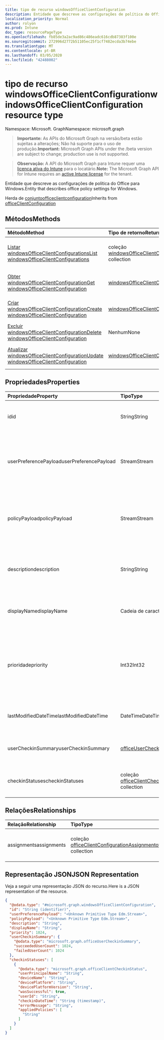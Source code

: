```yaml
---
title: tipo de recurso windowsOfficeClientConfiguration
description: Entidade que descreve as configurações de política do Office para Windows.
localization_priority: Normal
author: rolyon
ms.prod: Intune
doc_type: resourcePageType
ms.openlocfilehash: fb85de3a2ac9ad86c486eadc616cdb87383f100e
ms.sourcegitcommit: 272996d2772b51105ec25f1cf7482ecda3b74ebe
ms.translationtype: MT
ms.contentlocale: pt-BR
ms.lasthandoff: 03/05/2020
ms.locfileid: "42488002"
---
```

# <a name="windowsofficeclientconfiguration-resource-type"></a><span data-ttu-id="1513c-103">tipo de recurso windowsOfficeClientConfiguration</span><span class="sxs-lookup"><span data-stu-id="1513c-103">windowsOfficeClientConfiguration resource type</span></span>

<span data-ttu-id="1513c-104">Namespace: Microsoft. Graph</span><span class="sxs-lookup"><span data-stu-id="1513c-104">Namespace: microsoft.graph</span></span>

> <span data-ttu-id="1513c-105">**Importante:** As APIs do Microsoft Graph na versão/beta estão sujeitas a alterações; Não há suporte para o uso de produção.</span><span class="sxs-lookup"><span data-stu-id="1513c-105">**Important:** Microsoft Graph APIs under the /beta version are subject to change; production use is not supported.</span></span>

> <span data-ttu-id="1513c-106">**Observação:** A API do Microsoft Graph para Intune requer uma [licença ativa do Intune](https://go.microsoft.com/fwlink/?linkid=839381) para o locatário.</span><span class="sxs-lookup"><span data-stu-id="1513c-106">**Note:** The Microsoft Graph API for Intune requires an [active Intune license](https://go.microsoft.com/fwlink/?linkid=839381) for the tenant.</span></span>

<span data-ttu-id="1513c-107">Entidade que descreve as configurações de política do Office para Windows.</span><span class="sxs-lookup"><span data-stu-id="1513c-107">Entity that describes office policy settings for Windows.</span></span>

<span data-ttu-id="1513c-108">Herda de [conjuntoofficeclientconfiguration](../resources/intune-cirrus-officeclientconfiguration.md)</span><span class="sxs-lookup"><span data-stu-id="1513c-108">Inherits from [officeClientConfiguration](../resources/intune-cirrus-officeclientconfiguration.md)</span></span>

## <a name="methods"></a><span data-ttu-id="1513c-109">Métodos</span><span class="sxs-lookup"><span data-stu-id="1513c-109">Methods</span></span>
|<span data-ttu-id="1513c-110">Método</span><span class="sxs-lookup"><span data-stu-id="1513c-110">Method</span></span>|<span data-ttu-id="1513c-111">Tipo de retorno</span><span class="sxs-lookup"><span data-stu-id="1513c-111">Return Type</span></span>|<span data-ttu-id="1513c-112">Descrição</span><span class="sxs-lookup"><span data-stu-id="1513c-112">Description</span></span>|
|:---|:---|:---|
|[<span data-ttu-id="1513c-113">Listar windowsOfficeClientConfigurations</span><span class="sxs-lookup"><span data-stu-id="1513c-113">List windowsOfficeClientConfigurations</span></span>](../api/intune-cirrus-windowsofficeclientconfiguration-list.md)|<span data-ttu-id="1513c-114">coleção [windowsOfficeClientConfiguration](../resources/intune-cirrus-windowsofficeclientconfiguration.md)</span><span class="sxs-lookup"><span data-stu-id="1513c-114">[windowsOfficeClientConfiguration](../resources/intune-cirrus-windowsofficeclientconfiguration.md) collection</span></span>|<span data-ttu-id="1513c-115">Listar Propriedades e relações dos objetos [windowsOfficeClientConfiguration](../resources/intune-cirrus-windowsofficeclientconfiguration.md) .</span><span class="sxs-lookup"><span data-stu-id="1513c-115">List properties and relationships of the [windowsOfficeClientConfiguration](../resources/intune-cirrus-windowsofficeclientconfiguration.md) objects.</span></span>|
|[<span data-ttu-id="1513c-116">Obter windowsOfficeClientConfiguration</span><span class="sxs-lookup"><span data-stu-id="1513c-116">Get windowsOfficeClientConfiguration</span></span>](../api/intune-cirrus-windowsofficeclientconfiguration-get.md)|[<span data-ttu-id="1513c-117">windowsOfficeClientConfiguration</span><span class="sxs-lookup"><span data-stu-id="1513c-117">windowsOfficeClientConfiguration</span></span>](../resources/intune-cirrus-windowsofficeclientconfiguration.md)|<span data-ttu-id="1513c-118">Leia as propriedades e as relações do objeto [windowsOfficeClientConfiguration](../resources/intune-cirrus-windowsofficeclientconfiguration.md) .</span><span class="sxs-lookup"><span data-stu-id="1513c-118">Read properties and relationships of the [windowsOfficeClientConfiguration](../resources/intune-cirrus-windowsofficeclientconfiguration.md) object.</span></span>|
|[<span data-ttu-id="1513c-119">Criar windowsOfficeClientConfiguration</span><span class="sxs-lookup"><span data-stu-id="1513c-119">Create windowsOfficeClientConfiguration</span></span>](../api/intune-cirrus-windowsofficeclientconfiguration-create.md)|[<span data-ttu-id="1513c-120">windowsOfficeClientConfiguration</span><span class="sxs-lookup"><span data-stu-id="1513c-120">windowsOfficeClientConfiguration</span></span>](../resources/intune-cirrus-windowsofficeclientconfiguration.md)|<span data-ttu-id="1513c-121">Criar um novo objeto [windowsOfficeClientConfiguration](../resources/intune-cirrus-windowsofficeclientconfiguration.md) .</span><span class="sxs-lookup"><span data-stu-id="1513c-121">Create a new [windowsOfficeClientConfiguration](../resources/intune-cirrus-windowsofficeclientconfiguration.md) object.</span></span>|
|[<span data-ttu-id="1513c-122">Excluir windowsOfficeClientConfiguration</span><span class="sxs-lookup"><span data-stu-id="1513c-122">Delete windowsOfficeClientConfiguration</span></span>](../api/intune-cirrus-windowsofficeclientconfiguration-delete.md)|<span data-ttu-id="1513c-123">Nenhum</span><span class="sxs-lookup"><span data-stu-id="1513c-123">None</span></span>|<span data-ttu-id="1513c-124">Exclui [windowsOfficeClientConfiguration](../resources/intune-cirrus-windowsofficeclientconfiguration.md).</span><span class="sxs-lookup"><span data-stu-id="1513c-124">Deletes a [windowsOfficeClientConfiguration](../resources/intune-cirrus-windowsofficeclientconfiguration.md).</span></span>|
|[<span data-ttu-id="1513c-125">Atualizar windowsOfficeClientConfiguration</span><span class="sxs-lookup"><span data-stu-id="1513c-125">Update windowsOfficeClientConfiguration</span></span>](../api/intune-cirrus-windowsofficeclientconfiguration-update.md)|[<span data-ttu-id="1513c-126">windowsOfficeClientConfiguration</span><span class="sxs-lookup"><span data-stu-id="1513c-126">windowsOfficeClientConfiguration</span></span>](../resources/intune-cirrus-windowsofficeclientconfiguration.md)|<span data-ttu-id="1513c-127">Atualiza as propriedades de um objeto [windowsOfficeClientConfiguration](../resources/intune-cirrus-windowsofficeclientconfiguration.md) .</span><span class="sxs-lookup"><span data-stu-id="1513c-127">Update the properties of a [windowsOfficeClientConfiguration](../resources/intune-cirrus-windowsofficeclientconfiguration.md) object.</span></span>|

## <a name="properties"></a><span data-ttu-id="1513c-128">Propriedades</span><span class="sxs-lookup"><span data-stu-id="1513c-128">Properties</span></span>
|<span data-ttu-id="1513c-129">Propriedade</span><span class="sxs-lookup"><span data-stu-id="1513c-129">Property</span></span>|<span data-ttu-id="1513c-130">Tipo</span><span class="sxs-lookup"><span data-stu-id="1513c-130">Type</span></span>|<span data-ttu-id="1513c-131">Descrição</span><span class="sxs-lookup"><span data-stu-id="1513c-131">Description</span></span>|
|:---|:---|:---|
|<span data-ttu-id="1513c-132">id</span><span class="sxs-lookup"><span data-stu-id="1513c-132">id</span></span>|<span data-ttu-id="1513c-133">String</span><span class="sxs-lookup"><span data-stu-id="1513c-133">String</span></span>|<span data-ttu-id="1513c-134">ID da política de configuração de cliente do Office.</span><span class="sxs-lookup"><span data-stu-id="1513c-134">Id of the office client configuration policy.</span></span> <span data-ttu-id="1513c-135">Herdado de [conjuntoofficeclientconfiguration](../resources/intune-cirrus-officeclientconfiguration.md)</span><span class="sxs-lookup"><span data-stu-id="1513c-135">Inherited from [officeClientConfiguration](../resources/intune-cirrus-officeclientconfiguration.md)</span></span>|
|<span data-ttu-id="1513c-136">userPreferencePayload</span><span class="sxs-lookup"><span data-stu-id="1513c-136">userPreferencePayload</span></span>|<span data-ttu-id="1513c-137">Stream</span><span class="sxs-lookup"><span data-stu-id="1513c-137">Stream</span></span>|<span data-ttu-id="1513c-138">Cadeia de caracteres JSON das configurações de preferência no formato binário, esses valores podem ser substituídos pelo usuário.</span><span class="sxs-lookup"><span data-stu-id="1513c-138">Preference settings JSON string in binary format, these values can be overridden by the user.</span></span> <span data-ttu-id="1513c-139">Herdado de [conjuntoofficeclientconfiguration](../resources/intune-cirrus-officeclientconfiguration.md)</span><span class="sxs-lookup"><span data-stu-id="1513c-139">Inherited from [officeClientConfiguration](../resources/intune-cirrus-officeclientconfiguration.md)</span></span>|
|<span data-ttu-id="1513c-140">policyPayload</span><span class="sxs-lookup"><span data-stu-id="1513c-140">policyPayload</span></span>|<span data-ttu-id="1513c-141">Stream</span><span class="sxs-lookup"><span data-stu-id="1513c-141">Stream</span></span>|<span data-ttu-id="1513c-142">Cadeia de caracteres JSON de configurações de política no formato binário, esses valores não podem ser alterados pelo usuário.</span><span class="sxs-lookup"><span data-stu-id="1513c-142">Policy settings JSON string in binary format, these values cannot be changed by the user.</span></span> <span data-ttu-id="1513c-143">Herdado de [conjuntoofficeclientconfiguration](../resources/intune-cirrus-officeclientconfiguration.md)</span><span class="sxs-lookup"><span data-stu-id="1513c-143">Inherited from [officeClientConfiguration](../resources/intune-cirrus-officeclientconfiguration.md)</span></span>|
|<span data-ttu-id="1513c-144">description</span><span class="sxs-lookup"><span data-stu-id="1513c-144">description</span></span>|<span data-ttu-id="1513c-145">String</span><span class="sxs-lookup"><span data-stu-id="1513c-145">String</span></span>|<span data-ttu-id="1513c-146">Descrição fornecida pelo administrador da política de configuração de cliente do Office.</span><span class="sxs-lookup"><span data-stu-id="1513c-146">Admin provided description of the office client configuration policy.</span></span> <span data-ttu-id="1513c-147">Herdado de [conjuntoofficeclientconfiguration](../resources/intune-cirrus-officeclientconfiguration.md)</span><span class="sxs-lookup"><span data-stu-id="1513c-147">Inherited from [officeClientConfiguration](../resources/intune-cirrus-officeclientconfiguration.md)</span></span>|
|<span data-ttu-id="1513c-148">displayName</span><span class="sxs-lookup"><span data-stu-id="1513c-148">displayName</span></span>|<span data-ttu-id="1513c-149">Cadeia de caracteres</span><span class="sxs-lookup"><span data-stu-id="1513c-149">String</span></span>|<span data-ttu-id="1513c-150">Nome fornecido pelo administrador da política de configuração de cliente do Office.</span><span class="sxs-lookup"><span data-stu-id="1513c-150">Admin provided name of the office client configuration policy.</span></span> <span data-ttu-id="1513c-151">Herdado de [conjuntoofficeclientconfiguration](../resources/intune-cirrus-officeclientconfiguration.md)</span><span class="sxs-lookup"><span data-stu-id="1513c-151">Inherited from [officeClientConfiguration](../resources/intune-cirrus-officeclientconfiguration.md)</span></span>|
|<span data-ttu-id="1513c-152">prioridade</span><span class="sxs-lookup"><span data-stu-id="1513c-152">priority</span></span>|<span data-ttu-id="1513c-153">Int32</span><span class="sxs-lookup"><span data-stu-id="1513c-153">Int32</span></span>|<span data-ttu-id="1513c-154">O valor de prioridade deve ser um valor exclusivo para cada política em um locatário e será usado para resolução de conflitos, a prioridade média de valores menores é alta.</span><span class="sxs-lookup"><span data-stu-id="1513c-154">Priority value should be unique value for each policy under a tenant and will be used for conflict resolution, lower values mean priority is high.</span></span> <span data-ttu-id="1513c-155">Herdado de [conjuntoofficeclientconfiguration](../resources/intune-cirrus-officeclientconfiguration.md)</span><span class="sxs-lookup"><span data-stu-id="1513c-155">Inherited from [officeClientConfiguration](../resources/intune-cirrus-officeclientconfiguration.md)</span></span>|
|<span data-ttu-id="1513c-156">lastModifiedDateTime</span><span class="sxs-lookup"><span data-stu-id="1513c-156">lastModifiedDateTime</span></span>|<span data-ttu-id="1513c-157">DateTime</span><span class="sxs-lookup"><span data-stu-id="1513c-157">DateTime</span></span>|<span data-ttu-id="1513c-158">Carimbo de data/hora da última modificação da política.</span><span class="sxs-lookup"><span data-stu-id="1513c-158">Last modified datetime stamp of the policy.</span></span> <span data-ttu-id="1513c-159">Herdado de [conjuntoofficeclientconfiguration](../resources/intune-cirrus-officeclientconfiguration.md)</span><span class="sxs-lookup"><span data-stu-id="1513c-159">Inherited from [officeClientConfiguration](../resources/intune-cirrus-officeclientconfiguration.md)</span></span>|
|<span data-ttu-id="1513c-160">userCheckinSummary</span><span class="sxs-lookup"><span data-stu-id="1513c-160">userCheckinSummary</span></span>|[<span data-ttu-id="1513c-161">officeUserCheckinSummary</span><span class="sxs-lookup"><span data-stu-id="1513c-161">officeUserCheckinSummary</span></span>](../resources/intune-cirrus-officeusercheckinsummary.md)|<span data-ttu-id="1513c-162">Resumo de check-in do usuário da política.</span><span class="sxs-lookup"><span data-stu-id="1513c-162">User check-in summary for the policy.</span></span> <span data-ttu-id="1513c-163">Herdado de [conjuntoofficeclientconfiguration](../resources/intune-cirrus-officeclientconfiguration.md)</span><span class="sxs-lookup"><span data-stu-id="1513c-163">Inherited from [officeClientConfiguration](../resources/intune-cirrus-officeclientconfiguration.md)</span></span>|
|<span data-ttu-id="1513c-164">checkinStatuses</span><span class="sxs-lookup"><span data-stu-id="1513c-164">checkinStatuses</span></span>|<span data-ttu-id="1513c-165">coleção [officeClientCheckinStatus](../resources/intune-cirrus-officeclientcheckinstatus.md)</span><span class="sxs-lookup"><span data-stu-id="1513c-165">[officeClientCheckinStatus](../resources/intune-cirrus-officeclientcheckinstatus.md) collection</span></span>|<span data-ttu-id="1513c-166">Lista de status de check-in do cliente do Office.</span><span class="sxs-lookup"><span data-stu-id="1513c-166">List of office Client check-in status.</span></span> <span data-ttu-id="1513c-167">Herdado de [conjuntoofficeclientconfiguration](../resources/intune-cirrus-officeclientconfiguration.md)</span><span class="sxs-lookup"><span data-stu-id="1513c-167">Inherited from [officeClientConfiguration](../resources/intune-cirrus-officeclientconfiguration.md)</span></span>|

## <a name="relationships"></a><span data-ttu-id="1513c-168">Relações</span><span class="sxs-lookup"><span data-stu-id="1513c-168">Relationships</span></span>
|<span data-ttu-id="1513c-169">Relação</span><span class="sxs-lookup"><span data-stu-id="1513c-169">Relationship</span></span>|<span data-ttu-id="1513c-170">Tipo</span><span class="sxs-lookup"><span data-stu-id="1513c-170">Type</span></span>|<span data-ttu-id="1513c-171">Descrição</span><span class="sxs-lookup"><span data-stu-id="1513c-171">Description</span></span>|
|:---|:---|:---|
|<span data-ttu-id="1513c-172">assignments</span><span class="sxs-lookup"><span data-stu-id="1513c-172">assignments</span></span>|<span data-ttu-id="1513c-173">coleção [officeClientConfigurationAssignment](../resources/intune-cirrus-officeclientconfigurationassignment.md)</span><span class="sxs-lookup"><span data-stu-id="1513c-173">[officeClientConfigurationAssignment](../resources/intune-cirrus-officeclientconfigurationassignment.md) collection</span></span>|<span data-ttu-id="1513c-174">A lista de atribuições de grupo para a política.</span><span class="sxs-lookup"><span data-stu-id="1513c-174">The list of group assignments for the policy.</span></span> <span data-ttu-id="1513c-175">Herdado de [conjuntoofficeclientconfiguration](../resources/intune-cirrus-officeclientconfiguration.md)</span><span class="sxs-lookup"><span data-stu-id="1513c-175">Inherited from [officeClientConfiguration](../resources/intune-cirrus-officeclientconfiguration.md)</span></span>|

## <a name="json-representation"></a><span data-ttu-id="1513c-176">Representação JSON</span><span class="sxs-lookup"><span data-stu-id="1513c-176">JSON Representation</span></span>
<span data-ttu-id="1513c-177">Veja a seguir uma representação JSON do recurso.</span><span class="sxs-lookup"><span data-stu-id="1513c-177">Here is a JSON representation of the resource.</span></span>
<!-- {
  "blockType": "resource",
  "keyProperty": "id",
  "@odata.type": "microsoft.graph.windowsOfficeClientConfiguration"
}
-->
``` json
{
  "@odata.type": "#microsoft.graph.windowsOfficeClientConfiguration",
  "id": "String (identifier)",
  "userPreferencePayload": "<Unknown Primitive Type Edm.Stream>",
  "policyPayload": "<Unknown Primitive Type Edm.Stream>",
  "description": "String",
  "displayName": "String",
  "priority": 1024,
  "userCheckinSummary": {
    "@odata.type": "microsoft.graph.officeUserCheckinSummary",
    "succeededUserCount": 1024,
    "failedUserCount": 1024
  },
  "checkinStatuses": [
    {
      "@odata.type": "microsoft.graph.officeClientCheckinStatus",
      "userPrincipalName": "String",
      "deviceName": "String",
      "devicePlatform": "String",
      "devicePlatformVersion": "String",
      "wasSuccessful": true,
      "userId": "String",
      "checkinDateTime": "String (timestamp)",
      "errorMessage": "String",
      "appliedPolicies": [
        "String"
      ]
    }
  ]
}
```



